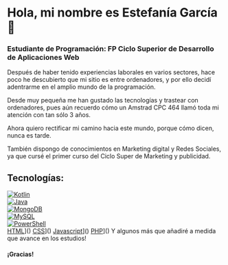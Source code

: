 # Hola, mi nombre es Estefanía García 👋
### Estudiante de Programación: FP Ciclo Superior de Desarrollo de Aplicaciones Web


Después de haber tenido experiencias laborales en varios sectores, hace poco he descubierto que mi sitio es entre ordenadores, y por ello decidí adentrarme en el amplio mundo de la programación.

Desde muy pequeña me han gustado las tecnologías y trastear con ordenadores, pues aún recuerdo cómo un Amstrad CPC 464 llamó toda mi atención con tan sólo 3 años.

Ahora quiero rectificar mi camino hacia este mundo, porque cómo dicen, nunca es tarde.

También dispongo de conocimientos en Marketing digital y Redes Sociales, ya que cursé el primer curso del Ciclo Super de Marketing y publicidad.

## Tecnologías:
[![Kotlin](https://img.shields.io/badge/Kotlin-0095D5?style=for-the-badge&logo=kotlin&logoColor=white&labelColor=101010)]()
</br>
[![Java](https://img.shields.io/badge/Java-007396?style=for-the-badge&logo=java&logoColor=white&labelColor=101010)]()
</br>
[![MongoDB](https://img.shields.io/badge/MongoDB-47A248?style=for-the-badge&logo=mongodb&logoColor=white&labelColor=101010)]()
</br>
[![MySQL](https://img.shields.io/badge/MySQL-4479A1?style=for-the-badge&logo=mysql&logoColor=white&labelColor=101010)]()
</br>
[![PowerShell](https://img.shields.io/badge/PowerShell-5391FE?style=for-the-badge&logo=powershell&logoColor=white&labelColor=101010)]()
</br>
[HTML](https://img.shields.io/badge/PowerShell-5391FE?style=for-the-badge&logo=powershell&logoColor=white&labelColor=101010)]()
[CSS](https://img.shields.io/badge/PowerShell-5391FE?style=for-the-badge&logo=powershell&logoColor=white&labelColor=101010)]()
[Javascript](https://img.shields.io/badge/PowerShell-5391FE?style=for-the-badge&logo=powershell&logoColor=white&labelColor=101010)]()
[PHP](https://img.shields.io/badge/PowerShell-5391FE?style=for-the-badge&logo=powershell&logoColor=white&labelColor=101010)]()
Y algunos más que añadiré a medida que avance en los estudios!


#### ¡Gracias!
